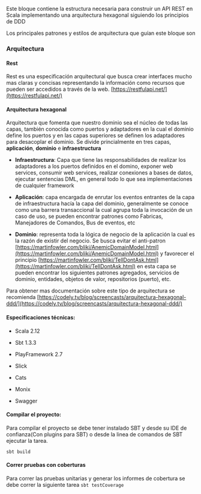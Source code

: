 
Este bloque contiene la estructura necesaria para construir un API REST en Scala implementando una arquitectura hexagonal siguiendo los principios de DDD  

Los principales patrones y estilos de arquitectura que guían este bloque son

### Arquitectura

####  Rest  
Rest es una especificación arquitectural que busca crear interfaces mucho mas claras y concisas representando la información como recursos que pueden ser accedidos a través de la web.
[https://restfulapi.net/](https://restfulapi.net/)

#### Arquitectura hexagonal

Arquitectura que fomenta que nuestro dominio sea el núcleo de todas las capas, también conocida como puertos y adaptadores en la cual el dominio define los puertos y en las capas superiores se definen los adaptadores para desacoplar el dominio. Se divide princialmente en tres capas, **aplicación**, **dominio** e **infraestructura**

-  **Infraestructura**: Capa que tiene las responsabilidades de realizar los adaptadores a los puertos definidos en el domino, exponer web services, consumir web services, realizar conexiones a bases de datos, ejecutar sentencias DML, en general todo lo que sea implementaciones de cualquier framework

-  **Aplicación**: capa encargada de enrutar los eventos entrantes de la capa de infraestructura hacía la capa del dominio, generalmente se conoce como una barrera transaccional la cual agrupa toda la invocación de un caso de uso, se pueden encontrar patrones como Fabricas, Manejadores de Comandos, Bus de eventos, etc

-  **Dominio**: representa toda la lógica de negocio de la aplicación la cual es la razón de existir del negocio. Se busca evitar el anti-patron [https://martinfowler.com/bliki/AnemicDomainModel.html](https://martinfowler.com/bliki/AnemicDomainModel.html) y favorecer el principio [https://martinfowler.com/bliki/TellDontAsk.html](https://martinfowler.com/bliki/TellDontAsk.html) en esta capa se pueden encontrar los siguientes patrones agregados, servicios de dominio, entidades, objetos de valor, repositorios (puerto), etc.

  

Para obtener mas documentación sobre este tipo de arquitectura se recomienda [https://codely.tv/blog/screencasts/arquitectura-hexagonal-ddd/](https://codely.tv/blog/screencasts/arquitectura-hexagonal-ddd/)

#### Especificaciones técnicas:

  

- Scala 2.12

- Sbt 1.3.3

- PlayFramework 2.7
- Slick

- Cats
- Monix

- Swagger
    

#### Compilar el proyecto:

Para compilar el proyecto se debe tener instalado SBT y desde su IDE de confianza(Con plugins para SBT) o desde la linea de comandos de SBT ejecutar la tarea.

`sbt build`

#### Correr pruebas con coberturas

Para correr las pruebas unitarias y generar los informes de cobertura se debe correr la siguiente tarea	
`sbt testCoverage`